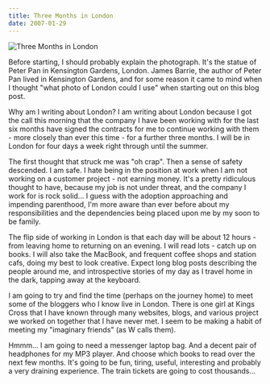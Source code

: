 ```yaml
---
title: Three Months in London
date: 2007-01-29
---
```


![Three Months in London](https://source.unsplash.com/cckf4TsHAuw/1600x900)

Before starting, I should probably explain the photograph. It's the statue of Peter Pan in Kensington Gardens, London. James Barrie, the author of Peter Pan lived in Kensington Gardens, and for some reason it came to mind when I thought "what photo of London could I use" when starting out on this blog post.

Why am I writing about London? I am writing about London because I got the call this morning that the company I have been working with for the last six months have signed the contracts for me to continue working with them - more closely than ever this time - for a further three months. I will be in London for four days a week right through until the summer.

The first thought that struck me was "oh crap". Then a sense of safety descended. I am safe. I hate being in the position at work when I am not working on a customer project - not earning money. It's a pretty ridiculous thought to have, because my job is not under threat, and the company I work for is rock solid... I guess with the adoption approaching and impending parenthood, I'm more aware than ever before about my responsibilities and the dependencies being placed upon me by my soon to be family.

The flip side of working in London is that each day will be about 12 hours - from leaving home to returning on an evening. I will read lots - catch up on books. I will also take the MacBook, and frequent coffee shops and station cafs, doing my best to look creative. Expect long blog posts describing the people around me, and introspective stories of my day as I travel home in the dark, tapping away at the keyboard.

I am going to try and find the time (perhaps on the journey home) to meet some of the bloggers who I know live in London. There is one girl at Kings Cross that I have known through many websites, blogs, and various project we worked on together that I have never met. I seem to be making a habit of meeting my "imaginary friends" (as W calls them).

Hmmm... I am going to need a messenger laptop bag. And a decent pair of headphones for my MP3 player. And choose which books to read over the next few months. It's going to be fun, tiring, useful, interesting and probably a very draining experience. The train tickets are going to cost thousands...